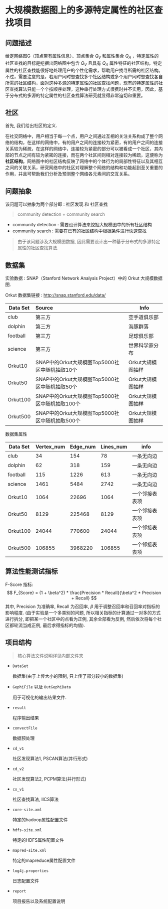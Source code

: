 # 大规模数据图上的多源特定属性的社区查找项目

## 问题描述

给定网络图G（顶点带有属性信息）、顶点集合 $Q_V$ 和属性集合 $Q_A$ ，特定属性的社区查找的目标是挖掘出网络图中包含 $Q_V$ 且具有 $Q_A$ 属性特征的社区结构。特定属性的社区查找能很好地处理用户的个性化需求，帮助用户找寻所需的社区结构。不过，需要注意的是，若用户同时想查找多个社区结构或多个用户同时想查找各自所需的社区结构，面对这种多源的特定属性的社区查找问题，现有的特定属性的社区查找算法只能一个个按顺序处理，这种串行处理方式很费时并不实用，因此，基于分布式的多源的特定属性的社区查找算法研究就显得非常迫切和重要。

## 社区

首先, 我们给出社区的定义.

在社交网络中，用户相当于每一个点，用户之间通过互相的关注关系构成了整个网络的结构，在这样的网络中，有的用户之间的连接较为紧密，有的用户之间的连接关系较为稀疏，在这样的网络中，连接较为紧密的部分可以被看成一个社区，其内部的节点之间有较为紧密的连接，而在两个社区间则相对连接较为稀疏，这便称为 **社区结构**。网络图中的社区结构反映了网络中的个体行为的局部性特征以及其相互之间的关联关系，研究网络中的社区对理解整个网络的结构和功能起到至关重要的作用，并且可帮助我们分析及预测整个网络各元素间的交互关系。

## 问题抽象

该问题可以抽象为两个部分即 : 社区发现 和 社区查找

> community detection + community search

- community detection : 需要设计算法来挖掘大规模图中的所有社区结构
- community search : 需要在已有的社区结构中根据条件进行快速查找

> 由于该问题涉及大规模图数据, 因此需要设计出一种基于分布式的多源特定属性的社区查找算法.

## 数据集

实验数据 : SNAP（Stanford Network Analysis Project）中的 Orkut 大规模数据图.

Orkut 数据集链接 : http://snap.stanford.edu/data/

| Data Set | Source                                          | Info              |
| -------- | :---------------------------------------------- | ----------------- |
| club     | 第三方                                          | 空手道俱乐部      |
| dolphin  | 第三方                                          | 海豚群落          |
| football | 第三方                                          | 足球俱乐部        |
| science  | 第三方                                          | 世界科学家分布    |
| Orkut10  | SNAP中的Orkut大规模图Top5000社区中随机抽取10个  | Orkut大规模图抽样 |
| Orkut50  | SNAP中的Orkut大规模图Top5000社区中随机抽取50个  | Orkut大规模图抽样 |
| Orkut100 | SNAP中的Orkut大规模图Top5000社区中随机抽取100个 | Orkut大规模图抽样 |
| Orkut500 | SNAP中的Orkut大规模图Top5000社区中随机抽取500个 | Orkut大规模图抽样 |

数据集属性

| Data Set | Vertex_num | Edge_num | Lines_num | info           |
| -------- | ---------- | -------- | --------- | -------------- |
| club     | 34         | 154      | 78        | 一条无向边     |
| dolphin  | 62         | 318      | 159       | 一条无向边     |
| football | 115        | 1226     | 613       | 一条无向边     |
| science  | 1461       | 5484     | 2742      | 一条无向边     |
| Orkut10  | 1064       | 22696    | 1064      | 一个邻接表表项 |
| Orkut50  | 8129       | 225468   | 8129      | 一个邻接表表项 |
| Orkut100 | 24044      | 770600   | 24044     | 一个邻接表表项 |
| Orkut500 | 106855     | 3968220  | 106855    | 一个邻接表表项 |

## 算法性能测试指标

F-Score 指标:
$$
F_{Score} = (1 + \beta^2) * \frac{Precision * Recall}{\beta^2 * Precision + Recall}
$$
其中, Precision 为准确率, Recall 为召回率, $\beta$ 用于调整召回率和召回率对指标的影响程度. (由于实验是一个多类别的问题, 所以相关指标的计算通过一对多的方式进行拆分, 即把某一个社区中的点看为正例, 其余全部看为反例, 然后依次将每个社区都轮流当成正例, 最后求得指标的均值).

## 项目结构

> 核心算法文件说明详见内部文件夹

- `DataSet`

  数据集(由于上传大小的限制, 只上传了部分较小的数据集)

- `GephiFile` 以及 `OutGephiData`

  用于可视化的输出结果文件.

- `result`

  程序输出结果

- `convectFile` 

  数据预处理

- `cd_v1` 

  社区发现算法1, PSCAN算法(并行形式)

- `cd_v2` 

  社区发现算法2, PCPM算法(并行形式)

- `cs_v1` 

  社区查找算法, IICS算法

- `core-site.xml` 

  特定的hadoop属性配置文件

- `hdfs-site.xml`

  特定的HDFS属性配置文件

- `mapred-site.xml`

  特定的mapreduce属性配置文件

- `log4j.properties`

  日志配置文件

- `report`

  项目报告以及系统配置说明